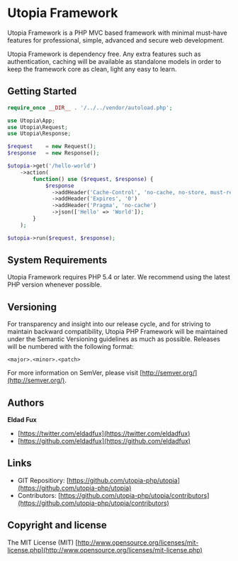 # Utopia Framework

Utopia Framework is a PHP MVC based framework with minimal must-have features for professional, simple, advanced and secure web development.

Utopia Framework is dependency free. Any extra features such as authentication, caching will be available as standalone models in order to keep the framework core as clean, light any easy to learn.

## Getting Started

```php
require_once __DIR__ . '/../../vendor/autoload.php';

use Utopia\App;
use Utopia\Request;
use Utopia\Response;

$request    = new Request();
$response   = new Response();

$utopia->get('/hello-world')
    ->action(
        function() use ($request, $response) {
            $response
              ->addHeader('Cache-Control', 'no-cache, no-store, must-revalidate')
              ->addHeader('Expires', '0')
              ->addHeader('Pragma', 'no-cache')
              ->json(['Hello' => 'World']);
        }
    );

$utopia->run($request, $response);
```

## System Requirements
Utopia Framework requires PHP 5.4 or later. We recommend using the latest PHP version whenever possible.

## Versioning

For transparency and insight into our release cycle, and for striving to maintain backward compatibility, Utopia PHP Framework will be maintained under the Semantic Versioning guidelines as much as possible. Releases will be numbered with the following format:

`<major>.<minor>.<patch>`

For more information on SemVer, please visit [http://semver.org/](http://semver.org/).

## Authors

**Eldad Fux**

+ [https://twitter.com/eldadfux](https://twitter.com/eldadfux)
+ [https://github.com/eldadfux](https://github.com/eldadfux)

## Links
* GIT Repositiory: [https://github.com/utopia-php/utopia](https://github.com/utopia-php/utopia)
* Contributors: [https://github.com/utopia-php/utopia/contributors](https://github.com/utopia-php/utopia/contributors)

## Copyright and license

The MIT License (MIT) [http://www.opensource.org/licenses/mit-license.php](http://www.opensource.org/licenses/mit-license.php)
